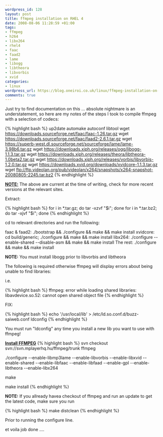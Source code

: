 ```yaml
--- 
wordpress_id: 128
layout: post
title: ffmpeg installation on RHEL 4
date: 2008-08-06 11:28:59 +01:00
tags: 
- ffmpeg
- h264
- libx264
- rhel4
- faac
- faad2
- lame
- libogg
- libtheora
- libvorbis
- xvid
categories: 
- linux
wordpress_url: https://blog.oneiroi.co.uk/linux/ffmpeg-installation-on-rhel-4
comments: true
---
```

Just try to find documentation on this ... absolute nightmare is an understatement, so here are my notes of the steps I took to compile ffmpeg with a selection of codecs:

{% highlight bash %}
up2date automake autoconf libtool
wget https://downloads.sourceforge.net/faac/faac-1.26.tar.gz
wget https://downloads.sourceforge.net/faac/faad2-2.6.1.tar.gz
wget https://superb-west.dl.sourceforge.net/sourceforge/lame/lame-3.98b6.tar.gz
wget https://downloads.xiph.org/releases/ogg/libogg-1.1.3.tar.gz
wget https://downloads.xiph.org/releases/theora/libtheora-1.0beta2.tar.gz
wget https://downloads.xiph.org/releases/vorbis/libvorbis-1.2.0.tar.gz
wget https://downloads.xvid.org/downloads/xvidcore-1.1.3.tar.gz
wget ftp://ftp.videolan.org/pub/videolan/x264/snapshots/x264-snapshot-20080805-2245.tar.bz2
{% endhighlight %}

<b><u>NOTE:</u></b> The above are current at the time of writing, check for more recent versions at the relevant sites.

Extract:

{% highlight bash %}
 for i in *.tar.gz; do tar -xzvf "$i"; done
 for i in *.tar.bz2; do tar -xjvf "$i"; done
{% endhighlight %}

cd to relevant directories and run the following:

faac &amp; faad2:  ./bootstrap &&amp; ./configure &&amp; make &&amp; make install
xvidcore: cd build/generic; ./configure &&amp; make &&amp; make install
libx264: ./configure --enable-shared --disable-asm &&amp; make &&amp; make install
The rest: ./configure &&amp; make &&amp; make install

<b>NOTE:</b> You must install libogg prior to libvorbis and libtheora

The following is required otherwise ffmpeg will display errors about being unable to find libraries:

i.e.

{% highlight bash %}
ffmpeg: error while loading shared libraries: libavdevice.so.52: cannot open shared object file
{% endhighlight %}

FIX: 

{% highlight bash %}
echo '/usr/local/lib' > /etc/ld.so.conf.d/buzz-saiweb.conf
ldconfig
{% endhighlight %}

You must run "ldconfig" any time you install a new lib you want to use with ffmpeg!

<b><u>Install FFMPEG</u></b>
{% highlight bash %}
svn checkout svn://svn.mplayerhq.hu/ffmpeg/trunk ffmpeg

./configure --enable-libmp3lame --enable-libvorbis --enable-libxvid --enable-shared --enable-libfaac --enable-libfaad --enable-gpl --enable-libtheora --enable-libx264

make

make install
{% endhighlight %}


<b>NOTE:</b> If you allready havea checkout of ffmpeg and run an update to get the latest code, make sure you run

{% highlight bash %}
make distclean
{% endhighlight %}

Prior to running the configure line.

et voila job done ....
